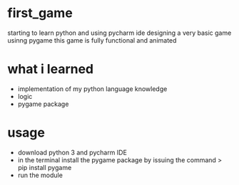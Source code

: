# first_game

starting to learn python and using pycharm ide
designing a very basic game usinng pygame 
this game is fully functional and animated


# what i learned
- implementation of my python language knowledge
- logic
- pygame package

# usage
- download python 3 and pycharm IDE 
- in the terminal install the pygame package by issuing the command > pip install pygame 
- run the module 
